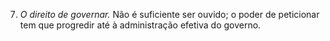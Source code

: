 ﻿7. *O direito de governar.* Não é suficiente ser ouvido; o poder de peticionar tem que progredir até à administração efetiva do governo.